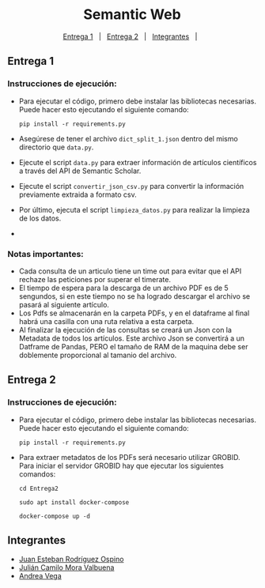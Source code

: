 <h1 align="center">
  Semantic Web
  <br>
</h1>
<p align="center">
  <a href="#entrega-1">Entrega 1</a> &#xa0; | &#xa0; 
  <a href="#entrega-2">Entrega 2</a> &#xa0; | &#xa0;
  <a href="#integrantes">Integrantes</a> &#xa0; | &#xa0;
</p>


## Entrega 1 ##
### Instrucciones de ejecución:
- Para ejecutar el código, primero debe instalar las bibliotecas necesarias. Puede hacer esto ejecutando el siguiente comando:
   
   ```pip install -r requirements.py```
- Asegúrese de tener el archivo `dict_split_1.json` dentro del mismo directorio que `data.py`.
- Ejecute el script `data.py` para extraer información de artículos científicos a través del API de Semantic Scholar.
- Ejecute el script `convertir_json_csv.py` para convertir la información previamente extraida a formato csv.
- Por último, ejecuta el script `limpieza_datos.py` para realizar la limpieza de los datos.
- 
### Notas importantes:
- Cada consulta de un articulo tiene un time out para evitar que el API rechaze las peticiones por superar el timerate.
- El tiempo de espera para la descarga de un archivo PDF es de 5 sengundos, si en este tiempo no se ha logrado descargar el archivo se pasará al siguiente artículo.
- Los Pdfs se almacenarán en la carpeta PDFs, y en el dataframe al final habrá una casilla con una ruta relativa a esta carpeta.
- Al finalizar la ejecución de las  consultas se creará un Json con la Metadata de todos los artículos. Este archivo Json se convertirá a un Datframe de Pandas, PERO el tamaño de RAM de la maquina debe ser doblemente proporcional al tamanio del archivo.

## Entrega 2 ##
### Instrucciones de ejecución:
- Para ejecutar el código, primero debe instalar las bibliotecas necesarias. Puede hacer esto ejecutando el siguiente comando:
   
   ```pip install -r requirements.py```
- Para extraer metadatos de los PDFs será necesario utilizar GROBID.
  Para iniciar el servidor GROBID hay que ejecutar los siguientes comandos:
  
  ```cd Entrega2```

  ```sudo apt install docker-compose```

  
  ```docker-compose up -d```

## Integrantes ##
- <a href="https://github.com/Juanes1516" target="_blank">Juan Esteban Rodríguez Ospino</a>
- <a href="https://github.com/julian27m/" target="_blank">Julián Camilo Mora Valbuena</a>
- <a href="https://github.com/andreapapadron/" target="_blank">Andrea Vega</a>


